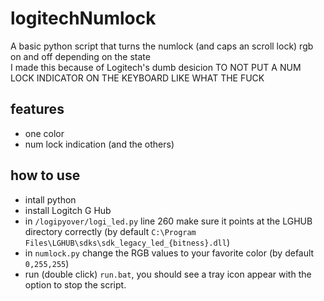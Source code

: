 # logitechNumlock

A basic python script that turns the numlock (and caps an scroll lock) rgb on and off depending on the state\
I made this because of Logitech's dumb desicion TO NOT PUT A NUM LOCK INDICATOR ON THE KEYBOARD LIKE WHAT THE FUCK

## features
- one color
- num lock indication (and the others)

## how to use 
- intall python
- install Logitch G Hub
- in `/logipyover/logi_led.py` line 260 make sure it points at the LGHUB directory correctly (by default `C:\Program Files\LGHUB\sdks\sdk_legacy_led_{bitness}.dll`)
- in `numlock.py` change the RGB values to your favorite color (by default `0,255,255`)
- run (double click) `run.bat`, you should see a tray icon appear with the option to stop the script.